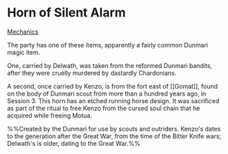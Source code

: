 # Horn of Silent Alarm

[Mechanics](https://www.dndbeyond.com/magic-items/horn-of-silent-alarm)

The party has one of these items, apparently a fairly common Dunmari magic item.

One, carried by Delwath, was taken from the reformed Dunmari bandits, after they were cruelly murdered by dastardly Chardonians.

A second, once carried by Kenzo, is from the fort east of [[Gomat]], found on the body of Dunmari scout from more than a hundred years ago, in Session 3. This horn has an etched running horse design. It was sacrificed as part of the ritual to free Kenzo from the cursed soul chain that he acquired while freeing Motua. 

%%Created by the Dunmari for use by scouts and outriders. Kenzo's dates to the generation after the Great War, from the time of the Bitter Knife wars; Delwath's is older, dating to the Great War.%%